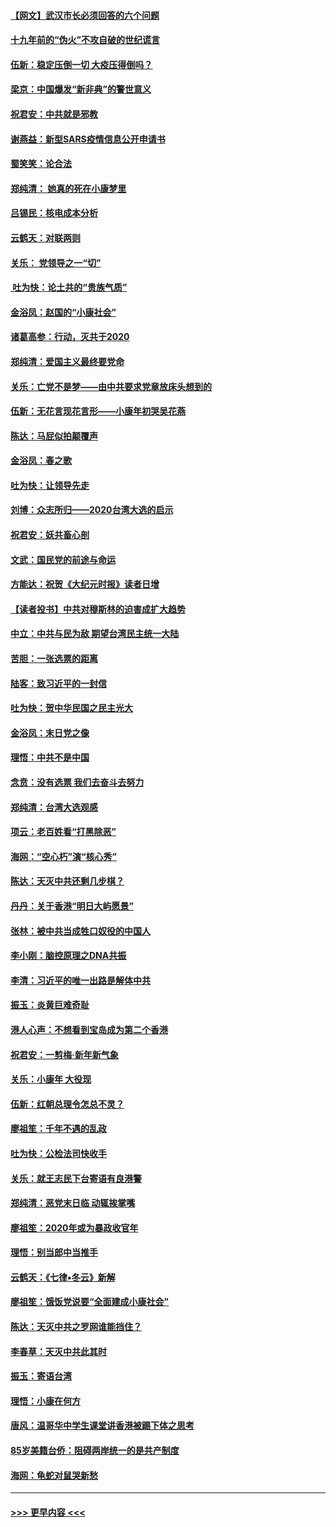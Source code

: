 #### [【网文】武汉市长必须回答的六个问题](../pages/nsc993/n11813848.md?t=01230311) 
#### [十九年前的“伪火”不攻自破的世纪谎言](../pages/nsc993/n11813238.md?t=01230311) 
#### [伍新：稳定压倒一切 大疫压得倒吗？](../pages/nsc993/n11812634.md?t=01230311) 
#### [梁京：中国爆发“新非典”的警世意义](../pages/nsc993/n11812554.md?t=01230311) 
#### [祝君安：中共就是邪教](../pages/nsc993/n11812431.md?t=01230311) 
#### [谢燕益：新型SARS疫情信息公开申请书](../pages/nsc993/n11808840.md?t=01230311) 
#### [蜀笑笑：论合法](../pages/nsc993/n11808064.md?t=01230311) 
#### [郑纯清： 她真的死在小康梦里](../pages/nsc993/n11806623.md?t=01230311) 
#### [吕锡民：核电成本分析](../pages/nsc993/n11806284.md?t=01230311) 
#### [云鹤天：对联两则](../pages/nsc993/n11805957.md?t=01230311) 
#### [关乐： 党领导之一“切”](../pages/nsc993/n11804505.md?t=01230311) 
#### [ 吐为快：论土共的“贵族气质”](../pages/nsc993/n11804490.md?t=01230311) 
#### [金浴凤：赵国的“小康社会”](../pages/nsc993/n11804452.md?t=01230311) 
#### [诸葛高参：行动，灭共于2020](../pages/nsc993/n11804120.md?t=01230311) 
#### [郑纯清：爱国主义最终要党命](../pages/nsc993/n11802197.md?t=01230311) 
#### [关乐：亡党不是梦——由中共要求党章放床头想到的](../pages/nsc993/n11802156.md?t=01230311) 
#### [伍新：无花言现花言形——小康年初哭吴花燕](../pages/nsc993/n11800044.md?t=01230311) 
#### [陈达：马屁似拍颠覆声](../pages/nsc993/n11800010.md?t=01230311) 
#### [金浴凤：春之歌](../pages/nsc993/n11797687.md?t=01230311) 
#### [吐为快：让领导先走](../pages/nsc993/n11797512.md?t=01230311) 
#### [刘博：众志所归——2020台湾大选的启示](../pages/nsc993/n11796878.md?t=01230311) 
#### [祝君安：妖共畜心剖](../pages/nsc993/n11794273.md?t=01230311) 
#### [文武：国民党的前途与命运](../pages/nsc993/n11794198.md?t=01230311) 
#### [方能达：祝贺《大纪元时报》读者日增](../pages/nsc993/n11793807.md?t=01230311) 
#### [【读者投书】中共对穆斯林的迫害成扩大趋势](../pages/nsc993/n11791371.md?t=01230311) 
#### [中立：中共与民为敌 期望台湾民主统一大陆](../pages/nsc993/n11790392.md?t=01230311) 
#### [苦胆：一张选票的距离](../pages/nsc993/n11788914.md?t=01230311) 
#### [陆客：致习近平的一封信](../pages/nsc993/n11788867.md?t=01230311) 
#### [吐为快：贺中华民国之民主光大](../pages/nsc993/n11788618.md?t=01230311) 
#### [金浴凤：末日党之像](../pages/nsc993/n11787475.md?t=01230311) 
#### [理悟：中共不是中国](../pages/nsc993/n11787463.md?t=01230311) 
#### [念贲：没有选票  我们去奋斗去努力](../pages/nsc993/n11787398.md?t=01230311) 
#### [郑纯清：台湾大选观感](../pages/nsc993/n11786210.md?t=01230311) 
#### [项云：老百姓看“打黑除恶”](../pages/nsc993/n11785398.md?t=01230311) 
#### [海网：“空心朽”演“核心秀”](../pages/nsc993/n11783874.md?t=01230311) 
#### [陈达：天灭中共还剩几步棋？](../pages/nsc993/n11783719.md?t=01230311) 
#### [丹丹：关于香港“明日大屿愿景”](../pages/nsc993/n11783273.md?t=01230311) 
#### [张林：被中共当成牲口奴役的中国人](../pages/nsc993/n11782397.md?t=01230311) 
#### [李小刚：脑控原理之DNA共振](../pages/nsc993/n11780962.md?t=01230311) 
#### [李清：习近平的唯一出路是解体中共](../pages/nsc993/n11780866.md?t=01230311) 
#### [振玉：炎黄巨难奇耻](../pages/nsc993/n11779632.md?t=01230311) 
#### [港人心声：不想看到宝岛成为第二个香港](../pages/nsc993/n11778817.md?t=01230311) 
#### [祝君安：一剪梅‧新年新气象](../pages/nsc993/n11776340.md?t=01230311) 
#### [关乐：小康年 大役现](../pages/nsc993/n11774213.md?t=01230311) 
#### [伍新：红朝总理令怎总不灵？](../pages/nsc993/n11770813.md?t=01230311) 
#### [廖祖笙：千年不遇的乱政](../pages/nsc993/n11770373.md?t=01230311) 
#### [吐为快：公检法司快收手](../pages/nsc993/n11770359.md?t=01230311) 
#### [关乐：就王志民下台寄语有良港警](../pages/nsc993/n11769903.md?t=01230311) 
#### [郑纯清：恶党末日临 动辄挨掌嘴](../pages/nsc993/n11769356.md?t=01230311) 
#### [廖祖笙：2020年或为暴政收官年](../pages/nsc993/n11768216.md?t=01230311) 
#### [理悟：别当郎中当推手](../pages/nsc993/n11768243.md?t=01230311) 
#### [云鹤天：《七律▪冬云》新解](../pages/nsc993/n11768204.md?t=01230311) 
#### [廖祖笙：饿饭党说要“全面建成小康社会”](../pages/nsc993/n11767482.md?t=01230311) 
#### [陈达：天灭中共之罗网谁能挡住？](../pages/nsc993/n11767465.md?t=01230311) 
#### [李春草：天灭中共此其时](../pages/nsc993/n11767452.md?t=01230311) 
#### [振玉：寄语台湾](../pages/nsc993/n11767432.md?t=01230311) 
#### [理悟：小康在何方](../pages/nsc993/n11767394.md?t=01230311) 
#### [唐风：温哥华中学生课堂讲香港被踢下体之思考](../pages/nsc993/n11766848.md?t=01230311) 
#### [85岁美籍台侨：阻碍两岸统一的是共产制度](../pages/nsc993/n11765043.md?t=01230311) 
#### [海网：龟蛇对鼠哭新愁](../pages/nsc993/n11764895.md?t=01230311) 

----
#### [ >>> 更早内容 <<< ](../indexes/nsc993-earlier.md)
